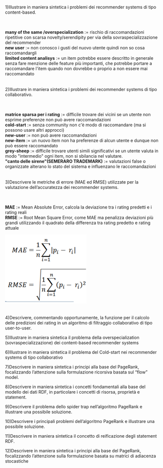 1)Illustrare in maniera sintetica i problemi dei recommender systems di tipo content-based.

<br><br>
		**many of the same /overspecialization** := rischio di raccomandazioni ripetitive con scarsa novelty/serendipity per via della sovraspecializzazione del recommender
		<br>
		**new user** := non conosco i gusti del nuovo utente quindi non so cosa raccomandargli
		<br>
		**limited content analisys** := un item potrebbe essere descritto in generale senza fare menzione delle feature più importanti, che potrebbe portare a raccomandare l'item quando non dovrebbe o proprio a non essere mai raccomandato
<br><br><br>
2)Illustrare in maniera sintetica i problemi dei recommender systems di tipo collaborativo.

<br><br>
		**matrice sparsa per i rating** := difficile trovare dei vicini
		se un utente non esprime preferenze non può avere raccomandazioni
		<br>
		**cold-start** := senza community non c'è modo di raccomandare (ma si possono usare altri approcci)
		<br>
		**new-user** := non può avere raccomandazioni
		<br>
		**new-item** := un nuovo item non ha preferenze di alcun utente e dunque non può essere raccomandato
		<br>
		**grey-sheep** := difficile trovare utenti simili significativi se un utente valuta in modo "intermedio" ogni item, non si sbilancia nel valutare.
		<br>
		**"canto delle sirene"(SEMERARO TRADEMARK)** := valutazioni false o organizzate alterano lo stato del sistema e influenzano le raccomandazioni
<br><br><br>
3)Descrivere le metriche di errore (MAE ed RMSE) utilizzate per la valutazione dell’accuratezza dei recommender systems.

<br><br>
	**MAE** := Mean Absolute Error, calcola la deviazione tra i rating predetti e i rating reali
<br>
	**RMSE** := Root Mean Square Error, come MAE ma penalizza deviazioni più grandi utilizzando il quadrato della differenza tra rating predetto e rating attuale

![](./img/mae_rmse.PNG)
<br><br><br>
4)Descrivere, commentando opportunamente, la funzione per il calcolo delle predizioni dei rating in un algoritmo di filtraggio collaborativo di tipo user-to-user.

5)Illustrare in maniera sintetica il problema della overspecialization (sovraspecializzazione) dei content-based recommender systems

6)Illustrare in maniera sintetica il problema del Cold-start nei recommender systems di tipo collaborativo

7)Descrivere in maniera sintetica i principi alla base del PageRank, focalizzando l’attenzione sulla formulazione ricorsiva basata sul “flow” model.

8)Descrivere in maniera sintetica i concetti fondamentali alla base del modello dei dati RDF, in particolare i concetti di risorsa, proprietà e statement.

9)Descrivere il problema dello spider trap nell’algoritmo PageRank e illustrare una possibile soluzione.

10)Descrivere i principali problemi dell’algoritmo PageRank e illustrare una possibile soluzione.

11)Descrivere in maniera sintetica il concetto di reificazione degli statement RDF.

12)Descrivere in maniera sintetica i principi alla base del PageRank, focalizzando l’attenzione sulla formulazione basata su matrici di adiacenza stocastiche
